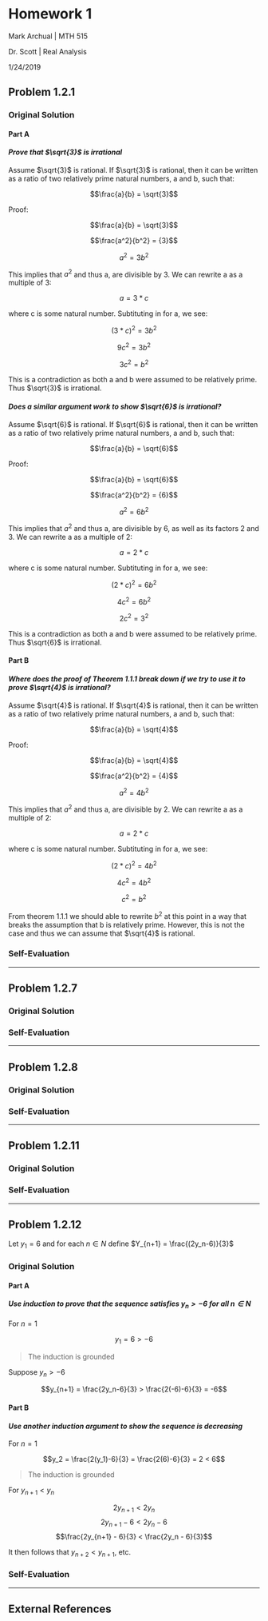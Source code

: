 # Homework 1

Mark Archual | MTH 515

Dr. Scott | Real Analysis

1/24/2019

## Problem 1.2.1

### Original Solution

#### Part A

#### _Prove that $\sqrt{3}$ is irrational_

Assume $\sqrt{3}$ is rational.  If $\sqrt{3}$ is rational, then it can be written as a ratio of two relatively prime natural numbers, a and b, such that:

$$\frac{a}{b} = \sqrt{3}$$

Proof:

$$\frac{a}{b} = \sqrt{3}$$

$$\frac{a^2}{b^2} = {3}$$

$${a^2} = {3}{b^2}$$

This implies that ${a^2}$ and thus a, are divisible by 3.  We can rewrite a as a multiple of 3:

$$a = 3*c$$

where c is some natural number.  Subtituting in for a, we see:

$${(3*c)}^2  = 3b^2$$

$$9c^2 = 3b^2$$

$$3c^2 = b^2$$

This is a contradiction as both a and b were assumed to be relatively prime.  Thus $\sqrt{3}$ is irrational.

#### _Does a similar argument work to show $\sqrt{6}$ is irrational?_

Assume $\sqrt{6}$ is rational.  If $\sqrt{6}$ is rational, then it can be written as a ratio of two relatively prime natural numbers, a and b, such that:

$$\frac{a}{b} = \sqrt{6}$$

Proof:

$$\frac{a}{b} = \sqrt{6}$$

$$\frac{a^2}{b^2} = {6}$$

$${a^2} = {6}{b^2}$$

This implies that ${a^2}$ and thus a, are divisible by 6, as well as its factors 2 and 3.  We can rewrite a as a multiple of 2:

$$a = 2*c$$

where c is some natural number.  Subtituting in for a, we see:

$${(2*c)}^2  = 6b^2$$

$$4c^2 = 6b^2$$

$$2c^2 = 3^2$$

This is a contradiction as both a and b were assumed to be relatively prime.  Thus $\sqrt{6}$ is irrational.

#### Part B

#### _Where does the proof of Theorem 1.1.1 break down if we try to use it to prove $\sqrt{4}$ is irrational?_

Assume $\sqrt{4}$ is rational.  If $\sqrt{4}$ is rational, then it can be written as a ratio of two relatively prime natural numbers, a and b, such that:

$$\frac{a}{b} = \sqrt{4}$$

Proof:

$$\frac{a}{b} = \sqrt{4}$$

$$\frac{a^2}{b^2} = {4}$$

$${a^2} = {4}{b^2}$$

This implies that ${a^2}$ and thus a, are divisible by 2.  We can rewrite a as a multiple of 2:

$$a = 2*c$$

where c is some natural number.  Subtituting in for a, we see:

$${(2*c)}^2  = 4b^2$$

$$4c^2 = 4b^2$$

$$c^2 = b^2$$

From theorem 1.1.1 we should able to rewrite $b^2$ at this point in a way that breaks the assumption that b is relatively prime.  However, this is not the case and thus we can assume that $\sqrt{4}$ is rational.

### Self-Evaluation

---

## Problem 1.2.7

### Original Solution

### Self-Evaluation

---

## Problem 1.2.8

### Original Solution

### Self-Evaluation

---

## Problem 1.2.11

### Original Solution

### Self-Evaluation

---

## Problem 1.2.12

Let $y_1 = 6$ and for each $n \in N$ define $Y_{n+1} = \frac{(2y_n-6)}{3}$

### Original Solution

#### Part A

#### _Use induction to prove that the sequence satisfies $y_n > -6$ for all $n \in N$_

For $n=1$ 

$$y_1 = 6 > -6$$

> The induction is grounded

Suppose $y_n > -6$

$$y_{n+1} = \frac{2y_n-6}{3} > \frac{2(-6)-6}{3} = -6$$

#### Part B

#### _Use another induction argument to show the sequence is decreasing_

For $n=1$

$$y_2 = \frac{2(y_1)-6}{3} = \frac{2(6)-6}{3} = 2 < 6$$

> The induction is grounded

For $y_{n+1} < y_n$

$$2y_{n+1} < 2y_n$$
$$2y_{n+1} - 6 < 2y_n - 6$$
$$\frac{2y_{n+1} - 6}{3} < \frac{2y_n - 6}{3}$$

It then follows that $y_{n+2} < y_{n+1}$, etc.

### Self-Evaluation

---

## External References
